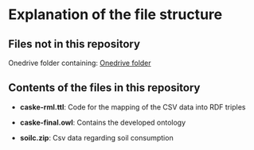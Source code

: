 # Explanation of the file structure

## Files not in this repository


Onedrive folder containing: [Onedrive folder](https://liveunibo-my.sharepoint.com/personal/valentina_presutti_unibo_it/_layouts/15/onedrive.aspx?originalPath=aHR0cHM6Ly9saXZldW5pYm8tbXkuc2hhcmVwb2ludC5jb20vOmY6L2cvcGVyc29uYWwvdmFsZW50aW5hX3ByZXN1dHRpX3VuaWJvX2l0L0V2TTgwRVQzWHc1UHNvNjBQY3pkT0pBQkFWYzFFNlF0amNBSTRMQVZUOXdiTkE%5FcnRpbWU9TXBfNVpzTDUyRWc&id=%2Fpersonal%2Fvalentina%5Fpresutti%5Funibo%5Fit%2FDocuments%2FTeaching%2FKnowledgeEngineering%2FProjects%2FProject4%2D%20SoilConsumption%2FCal%C3%B2%2DScaramuzzi) 


## Contents of the files in this repository

* **caske-rml.ttl**: Code for the mapping of the CSV data into RDF triples

* **caske-final.owl**: Contains the developed ontology  

* **soilc.zip**: Csv data regarding soil consumption
  
